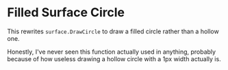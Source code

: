 # Filled Surface Circle

This rewrites `surface.DrawCircle` to draw a filled circle rather than a hollow one.

Honestly, I've never seen this function actually used in anything, probably because of how useless drawing a hollow circle with a 1px width actually is.
